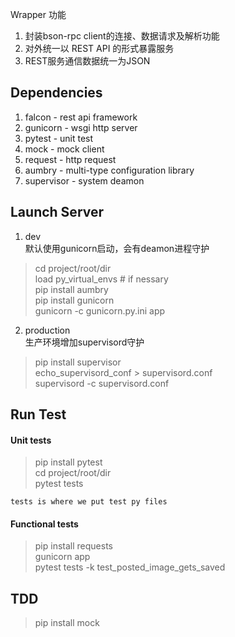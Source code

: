 Wrapper 功能
1. 封装bson-rpc client的连接、数据请求及解析功能
2. 对外统一以 REST API 的形式暴露服务
3. REST服务通信数据统一为JSON

## Dependencies
1. falcon - rest api framework
2. gunicorn - wsgi http server
3. pytest - unit test 
4. mock - mock client 
5. request - http request
6. aumbry - multi-type configuration library
7. supervisor - system deamon

## Launch Server

1. dev    
默认使用gunicorn启动，会有deamon进程守护
> cd project/root/dir    
> load py_virtual_envs # if nessary    
> pip install aumbry    
> pip install gunicorn    
> gunicorn -c gunicorn.py.ini app    


2. production   
生产环境增加supervisord守护      
> pip install supervisor      
> echo_supervisord_conf > supervisord.conf    
> supervisord -c supervisord.conf    

## Run Test

#### Unit tests
> pip install pytest    
> cd project/root/dir    
> pytest tests   

```
tests is where we put test py files
```

#### Functional tests
> pip install requests    
> gunicorn app    
> pytest tests -k test_posted_image_gets_saved    

## TDD
> pip install mock    
> 

